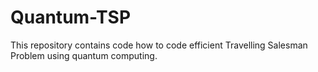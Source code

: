 # Quantum-TSP
This repository contains code how to code efficient Travelling Salesman Problem using quantum computing.

